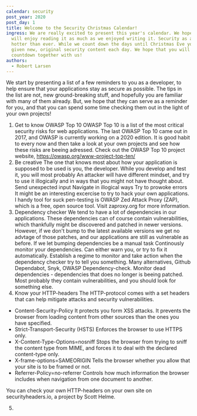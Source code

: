 ```yaml
---
calendar: security
post_year: 2020
post_day: 1
title: Welcome to the Security Christmas Calendar!
ingress: We are really excited to present this year's calendar. We hope that you
  will enjoy reading it as much as we enjoyed writing it. Security as a topic is
  hotter than ever. While we count down the days until Christmas Eve you will be
  given new, original security content each day. We hope that you will enjoy the
  countdown together with us!
authors:
  - Robert Larsen
---
```

We start by presenting a list of a few reminders to you as a developer, to help ensure that your applications stay as secure as possible. The tips in the list are not, new ground-breaking stuff, 
and hopefully you are familiar with many of them already. But, we hope that they can serve as a reminder for you, and that you can spend some time checking them out in the light of your own projects!

1. Get to know OWASP Top 10
   OWASP Top 10 is a list of the most critical security risks for web applications. The last OWASP Top 10 came out in 2017, and OWASP is currently working on a 2020 edition. It is good habit to
   every now and then take a look at your own projects and see how these risks are beeing adressed. Check out the OWASP Top 10 project website, https://owasp.org/www-project-top-ten/
2. Be creative
   The one that knows most about how your application is supposed to be used is you, the developer. While you develop and test it, you will most probably An attacker will have different mindset, and try to use it illogically and in ways that you
   might not have thought about. 
   Send unexpected input
   Navigate in illogical ways
   Try to prowoke errors
   It might be an interesting excercise to try to hack your own applications. I handy tool for suck pen-testing is OWASP Zed Attack Proxy (ZAP), which is a free, open source tool. Visit zaproxy.org for more information.
3. Dependency checker
   We tend to have a lot of dependencies in our applications. These dependencies can of course contain vulnerabilities, which thankfully might be discovered and patched in newer versions. 
   However, if we don't bump to the latest available versions we get no advtage of those patches, and our applications are still as vulnerable as before. If we let bumping dependencies be a manual
   task Continously monitor your dependencies. Can either warn you, or try to fix it automatically.
   Establish a regime to monitor and take action when the dependency checker try to tell you something.
   Many alternatives, Github Dependabot, Snyk, OWASP Dependency-check.
   Monitor dead dependencies - dependencies that does no longer is beeing patched. Most probably they contain vulnerabilities, and you should look for something else.
4. Know your HTTP-headers
   The HTTP-protocol comes with a set headers that can help mitigate attacks and security vulnerabilities. 

* Content-Security-Policy
  It protects you form XSS attacks. It prevents the browser from loading content from other sources than the ones you have specified. 
* Strict-Transport-Security (HSTS)
  Enforces the browser to use HTTPS only.
* X-Content-Type-Options=nosniff
  Stops the browser from trying to sniff the content type from MIME, and forces it to deal with the declared content-type only.
* X-frame-options=SAMEORIGIN
  Tells the browser whether you allow that your site is to be framed or not.
* Referrer-Policy=no-referrer
  Controls how much information the browser includes when navigation from one document to another.

You can check your own HTTP-headers on your own site on securityheaders.io, a project by Scott Helme. 

5.